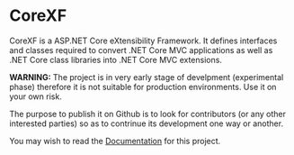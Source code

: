 # CoreXF
CoreXF is a ASP.NET Core eXtensibility Framework. It defines interfaces and classes required to convert .NET Core MVC applications as well as .NET Core class libraries into .NET Core MVC extensions.

**WARNING:** The project is in very early stage of develpment (experimental phase) therefore it is not suitable for production environments. Use it on your own risk.

The purpose to publish it on Github is to look for contributors (or any other interested parties) so as to contrinue its development one way or another. 

You may wish to read the [Documentation](https://github.com/achristov/CoreXF/wiki) for this project.
